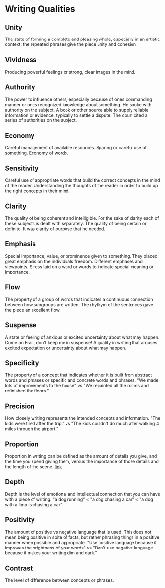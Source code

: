 # Writing Qualities
## Unity
The state of forming a complete and pleasing whole, especially in an artistic context: the repeated phrases give the piece unity and cohesion
## Vividness
Producing powerful feelings or strong, clear images in the mind. 
## Authority
The power to influence others, especially because of ones commanding manner or ones recognized knowledge about something. He spoke with authority on the subject. A book or other source able to supply reliable information or evidence, typically to settle a dispute. The court cited a series of authorities on the subject.
## Economy
Careful management of available resources. Sparing or careful use of something. Economy of words.
## Sensitivity
Careful use of appropriate words that build the correct concepts in the mind of the reader. Understanding the thoughts of the reader in order to build up the right concepts in their mind.
## Clarity
The quality of being coherent and intelligible. For the sake of clarity each of these subjects is dealt with separately. The quality of being certain or definite. It was clarity of purpose that he needed.
## Emphasis
Special importance, value, or prominence given to something. They placed great emphasis on the individuals freedom. Different emphases and viewpoints. Stress laid on a word or words to indicate special meaning or importance.
## Flow
The property of a group of words that indicates a continuous connection between how subgroups are written. The rhythym of the sentences gave the piece an excellent flow.
## Suspense
A state or feeling of anxious or excited uncertainty about what may happen. Come on Fran, don’t keep me in suspense! A quality in writing that arouses excited expectation or uncertainty about what may happen.
## Specificity
The property of a concept that indicates whether it is built from abstract words and phrases or specific and concrete words and phrases. "We made lots of improvements to the house" vs "We repainted all the rooms and refinished the floors."
## Precision
How closely writing represents the intended concepts and information. "The kids were tired after the trip." vs "The kids couldn't do much after walking 4 miles through the airport." 
## Proportion
Proportion in writing can be defined as the amount of details you give, and the time you spend giving them, versus the importance of those details and the length of the scene. [link](https://www.universalclass.com/articles/writing/writing-improvement-proportion-your-writing-details-for-impact.htm) 
## Depth
Depth is the level of emotional and intellectual connection that you can have with a piece of writing. "a dog running" < "a dog chasing a car" < "a dog with a limp is chasing a car"  
## Positivity
The amount of positive vs negative language that is used. This does not mean being positive in spite of facts, but rather phrasing things in a positive manner when possible and appropriate. "Use positive language because it improves the brightness of your words" vs "Don't use negative language because it makes your writing dim and dark."
## Contrast
The level of difference between concepts or phrases.